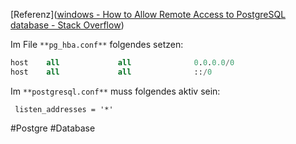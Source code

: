 

[Referenz]([windows - How to Allow Remote Access to PostgreSQL database - Stack Overflow](https://stackoverflow.com/questions/18580066/how-to-allow-remote-access-to-postgresql-database))


Im File `**pg_hba.conf**` folgendes setzen:


```sql
host    all             all              0.0.0.0/0                       md5
host    all             all              ::/0                            md5
```

Im `**postgresql.conf**` muss folgendes aktiv sein:

```
 listen_addresses = '*'
```

#Postgre 
#Database 